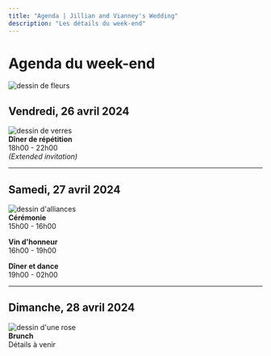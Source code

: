 ```yaml
---
title: "Agenda | Jillian and Vianney's Wedding"
description: "Les détails du week-end"
---
```


# Agenda du week-end

![dessin de fleurs](/img/schedule/flowers.svg)

## Vendredi, 26 avril 2024

![dessin de verres](/img/schedule/glasses.svg)\
**Dîner de répétition**\
18h00 - 22h00\
_(Extended invitation)_

---

## Samedi, 27 avril 2024

![dessin d'alliances](/img/schedule/rings.svg)\
**Cérémonie**\
15h00 - 16h00

**Vin d'honneur**\
16h00 - 19h00

**Dîner et dance**\
19h00 - 02h00

---

## Dimanche, 28 avril 2024

![dessin d'une rose](/img/schedule/rose.svg)\
**Brunch**\
Détails à venir
